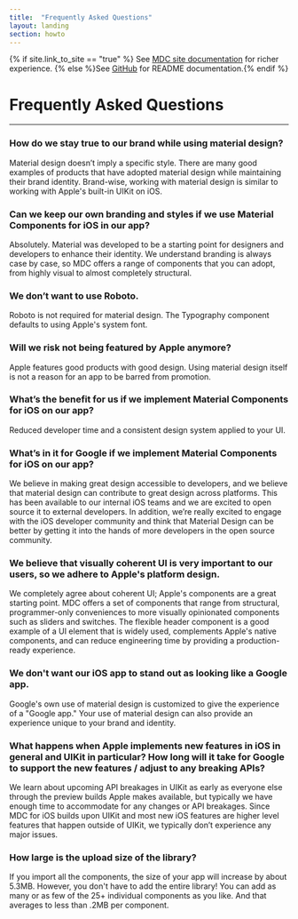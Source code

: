 ```yaml
---
title:  "Frequently Asked Questions"
layout: landing
section: howto
---
```

{% if site.link_to_site == "true" %}
See <a href="https://material-ext.appspot.com/mdc-ios-preview/howto/faq/">MDC site documentation</a> for richer experience.
{% else %}See <a href="https://github.com/google/material-components-ios/tree/develop/howto/faq">GitHub</a> for README documentation.{% endif %}

# Frequently Asked Questions

- - -

### How do we stay true to our brand while using material design?

Material design doesn’t imply a specific style. There are many good examples of products that have adopted material design while maintaining their brand identity. Brand-wise, working with material design is similar to working with Apple's built-in UIKit on iOS.

### Can we keep our own branding and styles if we use Material Components for iOS in our app?

Absolutely. Material was developed to be a starting point for designers and developers to enhance their identity. We understand branding is always case by case, so MDC offers a range of components that you can adopt, from highly visual to almost completely structural. 

### We don’t want to use Roboto.

Roboto is not required for material design. The Typography component defaults to using Apple's system font.

### Will we risk not being featured by Apple anymore? 

Apple features good products with good design. Using material design itself is not a reason for an app to be barred from promotion.

### What’s the benefit for us if we implement Material Components for iOS on our app?

Reduced developer time and a consistent design system applied to your UI.

### What’s in it for Google if we implement Material Components for iOS on our app?

We believe in making great design accessible to developers, and we believe that material design can contribute to great design across platforms. This has been available to our internal iOS teams and we are excited to open source it to external developers. In addition, we’re really excited to engage with the iOS developer community and think that Material Design can be better by getting it into the hands of more developers in the open source community.

### We believe that visually coherent UI is very important to our users, so we adhere to Apple's platform design. 

We completely agree about coherent UI; Apple's components are a great starting point. MDC offers a set of components that range from structural, programmer-only conveniences to more visually opinionated components such as sliders and switches. The flexible header component is a good example of a UI element that is widely used, complements Apple's native components, and can reduce engineering time by providing a production-ready experience. 

### We don't want our iOS app to stand out as looking like a Google app.

Google's own use of material design is customized to give the experience of a "Google app." Your use of material design can also provide an experience unique to your brand and identity.

### What happens when Apple implements new features in iOS in general and UIKit in particular? How long will it take for Google to support the new features / adjust to any breaking APIs?

We learn about upcoming API breakages in UIKit as early as everyone else through the preview builds Apple makes available, but typically we have enough time to accommodate for any changes or API breakages. Since MDC for iOS builds upon UIKit and most new iOS features are higher level features that happen outside of UIKit, we typically don’t experience any major issues.

### How large is the upload size of the library?

If you import all the components, the size of your app will increase by about 5.3MB. However, you don't have to add the entire library! You can add as many or as few of the 25+ individual components as you like. And that averages to less than .2MB per component.

